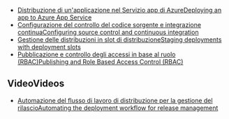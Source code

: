 * [<span data-ttu-id="f071c-101">Distribuzione di un'applicazione nel Servizio app di Azure</span><span class="sxs-lookup"><span data-stu-id="f071c-101">Deploying an app to Azure App Service</span></span>](../articles/app-service-web/web-sites-deploy.md)
* [<span data-ttu-id="f071c-102">Configurazione del controllo del codice sorgente e integrazione continua</span><span class="sxs-lookup"><span data-stu-id="f071c-102">Configuring source control and continuous integration</span></span>](../articles/app-service-web/app-service-continuous-deployment.md)
* [<span data-ttu-id="f071c-103">Gestione delle distribuzioni in slot di distribuzione</span><span class="sxs-lookup"><span data-stu-id="f071c-103">Staging deployments with deployment slots</span></span>](../articles/app-service-web/web-sites-staged-publishing.md)
* [<span data-ttu-id="f071c-104">Pubblicazione e controllo degli accessi in base al ruolo (RBAC)</span><span class="sxs-lookup"><span data-stu-id="f071c-104">Publishing and Role Based Access Control (RBAC)</span></span>](https://azure.microsoft.com/blog/rbac-and-azure-websites-publishing/)

## <a name="videos"></a><span data-ttu-id="f071c-105">Video</span><span class="sxs-lookup"><span data-stu-id="f071c-105">Videos</span></span>
* [<span data-ttu-id="f071c-106">Automazione del flusso di lavoro di distribuzione per la gestione del rilascio</span><span class="sxs-lookup"><span data-stu-id="f071c-106">Automating the deployment workflow for release management</span></span>](https://azure.microsoft.com/resources/videos/azurecon-2015-manage-code-changes-to-web-apps-using-the-devops-features-of-azure-app-service-and-visual-studio-release-management/)
